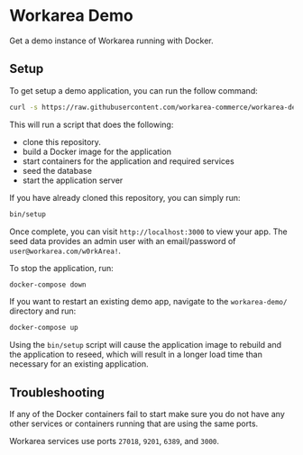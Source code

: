 Workarea Demo
================================================================================

Get a demo instance of Workarea running with Docker.

Setup
--------------------------------------------------------------------------------

To get setup a demo application, you can run the follow command:

```bash
curl -s https://raw.githubusercontent.com/workarea-commerce/workarea-demo/master/bin/install | bash
```

This will run a script that does the following:

* clone this repository.
* build a Docker image for the application
* start containers for the application and required services
* seed the database
* start the application server

If you have already cloned this repository, you can simply run:

```bash
bin/setup
```

Once complete, you can visit `http://localhost:3000` to view your app. The seed data provides an admin user with an email/password of `user@workarea.com/w0rkArea!`.

To stop the application, run:

```bash
docker-compose down
```

If you want to restart an existing demo app, navigate to the `workarea-demo/` directory and run:

```bash
docker-compose up
```

Using the `bin/setup` script will cause the application image to rebuild and the application to reseed, which will result in a longer load time than necessary for an existing application.

Troubleshooting
--------------------------------------------------------------------------------

If any of the Docker containers fail to start make sure you do not have any other services or containers running that are using the same ports.

Workarea services use ports `27018`, `9201`, `6389`, and `3000`.
